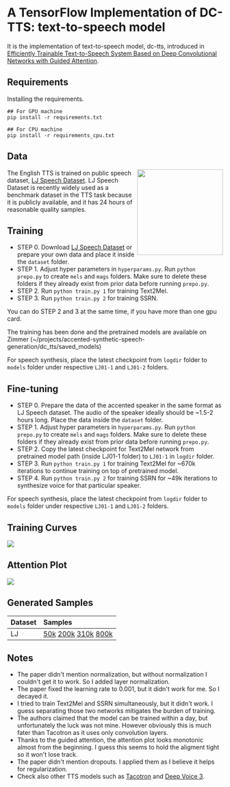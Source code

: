 # A TensorFlow Implementation of DC-TTS: text-to-speech model

It is the implementation of text-to-speech model, dc-tts, introduced in [Efficiently Trainable Text-to-Speech System Based on Deep Convolutional Networks with Guided Attention](https://arxiv.org/abs/1710.08969). 

## Requirements

Installing the requirements.
```
## For GPU machine
pip install -r requirements.txt

## For CPU machine
pip install -r requirements_cpu.txt
```

## Data

<img src="https://image.shutterstock.com/z/stock-vector-lj-letters-four-colors-in-abstract-background-logo-design-identity-in-circle-alphabet-letter-418687846.jpg" height="200" align="right">

The English TTS is trained on public speech dataset, [LJ Speech Dataset](https://keithito.com/LJ-Speech-Dataset/). LJ Speech Dataset is recently widely used as a benchmark dataset in the TTS task because it is publicly available, and it has 24 hours of reasonable quality samples.


## Training

  * STEP 0. Download [LJ Speech Dataset](https://keithito.com/LJ-Speech-Dataset/) or prepare your own data and place it inside the `dataset` folder.
  * STEP 1. Adjust hyper parameters in `hyperparams.py`. Run `python prepo.py` to create `mels` and `mags` folders. Make sure to delete these folders if they already exist from prior data before running `prepo.py`.
  * STEP 2. Run `python train.py 1` for training Text2Mel. 
  * STEP 3. Run `python train.py 2` for training SSRN.

You can do STEP 2 and 3 at the same time, if you have more than one gpu card.

The training has been done and the pretrained models are available on Zimmer (~/projects/accented-synthetic-speech-generation/dc_tts/saved_models)

For speech synthesis, place the latest checkpoint from `logdir` folder to `models` folder under respective `LJ01-1` and `LJ01-2` folders.

## Fine-tuning 

  * STEP 0. Prepare the data of the accented speaker in the same format as LJ Speech dataset. The audio of the speaker ideally should be ~1.5-2 hours long. Place the data inside the `dataset` folder.
  * STEP 1. Adjust hyper parameters in `hyperparams.py`. Run `python prepo.py` to create `mels` and `mags` folders. Make sure to delete these folders if they already exist from prior data before running `prepo.py`.
  * STEP 2. Copy the latest checkpoint for Text2Mel network from pretrained model path (inside LJ01-1 folder) to `LJ01-1` in `logdir` folder.  
  * STEP 3. Run `python train.py 1` for training Text2Mel for ~670k iterations to continue training on top of pretrained model.
  * STEP 4. Run `python train.py 2` for training SSRN for ~49k iterations to synthesize voice for that particular speaker.
  
For speech synthesis, place the latest checkpoint from `logdir` folder to `models` folder under respective `LJ01-1` and `LJ01-2` folders.

## Training Curves

<img src="fig/training_curves.png">

## Attention Plot
<img src="fig/attention.gif">


## Generated Samples

| Dataset       | Samples |
| :----- |:-------------|
| LJ      | [50k](https://soundcloud.com/kyubyong-park/sets/dc_tts) [200k](https://soundcloud.com/kyubyong-park/sets/dc_tts_lj_200k) [310k](https://soundcloud.com/kyubyong-park/sets/dc_tts_lj_310k) [800k](https://soundcloud.com/kyubyong-park/sets/dc_tts_lj_800k)|
 

## Notes

  * The paper didn't mention normalization, but without normalization I couldn't get it to work. So I added layer normalization.
  * The paper fixed the learning rate to 0.001, but it didn't work for me. So I decayed it.
  * I tried to train Text2Mel and SSRN simultaneously, but it didn't work. I guess separating those two networks mitigates the burden of training.
  * The authors claimed that the model can be trained within a day, but unfortunately the luck was not mine. However obviously this is much fater than Tacotron as it uses only convolution layers.
  * Thanks to the guided attention, the attention plot looks monotonic almost from the beginning. I guess this seems to hold the aligment tight so it won't lose track.
  * The paper didn't mention dropouts. I applied them as I believe it helps for regularization.
  * Check also other TTS models such as [Tacotron](https://github.com/kyubyong/tacotron) and [Deep Voice 3](https://github.com/kyubyong/deepvoice3).
  
